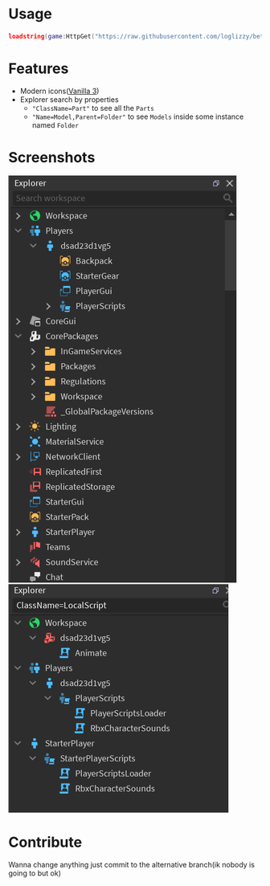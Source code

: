 # Usage
```lua
loadstring(game:HttpGet("https://raw.githubusercontent.com/loglizzy/better-dex/refs/heads/main/dex.luau"))()
```

# Features
* Modern icons([Vanilla 3](https://elttob.itch.io/vanilla-3-for-roblox-studio?download))
* Explorer search by properties
  * `"ClassName=Part"` to see all the `Parts`
  * `"Name=Model,Parent=Folder"` to see `Models` inside some instance named `Folder`

# Screenshots
![screenshot](github/explorer.png)
![screenshot](github/property-search.png)

# Contribute
Wanna change anything just commit to the alternative branch(ik nobody is going to but ok)
